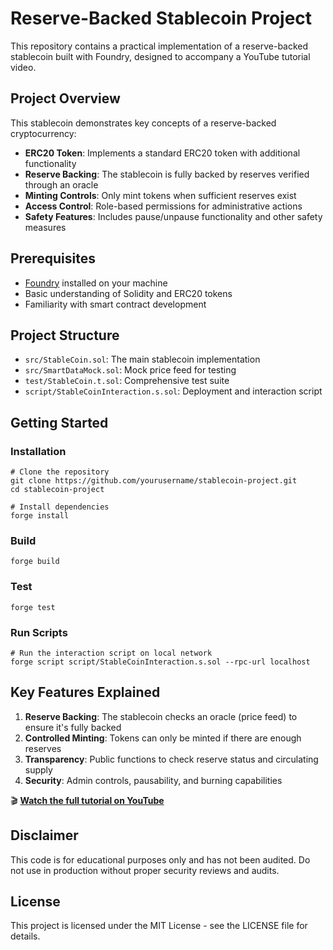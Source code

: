 # Reserve-Backed Stablecoin Project

This repository contains a practical implementation of a reserve-backed stablecoin built with Foundry, designed to accompany a YouTube tutorial video.

## Project Overview

This stablecoin demonstrates key concepts of a reserve-backed cryptocurrency:

- **ERC20 Token**: Implements a standard ERC20 token with additional functionality
- **Reserve Backing**: The stablecoin is fully backed by reserves verified through an oracle
- **Minting Controls**: Only mint tokens when sufficient reserves exist
- **Access Control**: Role-based permissions for administrative actions
- **Safety Features**: Includes pause/unpause functionality and other safety measures

## Prerequisites

- [Foundry](https://getfoundry.sh/) installed on your machine
- Basic understanding of Solidity and ERC20 tokens
- Familiarity with smart contract development

## Project Structure

- `src/StableCoin.sol`: The main stablecoin implementation
- `src/SmartDataMock.sol`: Mock price feed for testing
- `test/StableCoin.t.sol`: Comprehensive test suite
- `script/StableCoinInteraction.s.sol`: Deployment and interaction script

## Getting Started

### Installation

```shell
# Clone the repository
git clone https://github.com/yourusername/stablecoin-project.git
cd stablecoin-project

# Install dependencies
forge install
```

### Build

```shell
forge build
```

### Test

```shell
forge test
```

### Run Scripts

```shell
# Run the interaction script on local network
forge script script/StableCoinInteraction.s.sol --rpc-url localhost
```

## Key Features Explained

1. **Reserve Backing**: The stablecoin checks an oracle (price feed) to ensure it's fully backed
2. **Controlled Minting**: Tokens can only be minted if there are enough reserves
3. **Transparency**: Public functions to check reserve status and circulating supply
4. **Security**: Admin controls, pausability, and burning capabilities

🎬 **[Watch the full tutorial on YouTube](https://youtube.com/chainlink)**

## Disclaimer

This code is for educational purposes only and has not been audited. Do not use in production without proper security reviews and audits.

## License

This project is licensed under the MIT License - see the LICENSE file for details.
